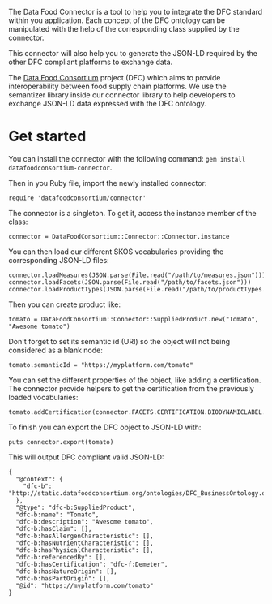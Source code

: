 The Data Food Connector is a tool to help you to integrate the DFC standard within you application. Each concept of the DFC ontology can be manipulated with the help of the corresponding class supplied by the connector.

This connector will also help you to generate the JSON-LD required by the other DFC compliant platforms to exchange data.

The [Data Food Consortium](https://datafoodconsortium.org) project (DFC) which aims to provide interoperability between food supply chain platforms. We use the semantizer library inside our connector library to help developers to exchange JSON-LD data expressed with the DFC ontology.

# Get started

You can install the connector with the following command: `gem install datafoodconsortium-connector`.

Then in you Ruby file, import the newly installed connector:
```
require 'datafoodconsortium/connector'
```

The connector is a singleton. To get it, access the instance member of the class:
```
connector = DataFoodConsortium::Connector::Connector.instance
```

You can then load our different SKOS vocabularies providing the corresponding JSON-LD files:
```
connector.loadMeasures(JSON.parse(File.read("/path/to/measures.json")))
connector.loadFacets(JSON.parse(File.read("/path/to/facets.json")))
connector.loadProductTypes(JSON.parse(File.read("/path/to/productTypes.json")))
```

Then you can create product like:
```
tomato = DataFoodConsortium::Connector::SuppliedProduct.new("Tomato", "Awesome tomato")
```

Don't forget to set its semantic id (URI) so the object will not being considered as a blank node:
```
tomato.semanticId = "https://myplatform.com/tomato"
```

You can set the different properties of the object, like adding a certification. The connector provide helpers to get the certification from the previously loaded vocabularies:
```
tomato.addCertification(connector.FACETS.CERTIFICATION.BIODYNAMICLABEL.DEMETER)
```

To finish you can export the DFC object to JSON-LD with:
```
puts connector.export(tomato)
```

This will output DFC compliant valid JSON-LD:
```
{
  "@context": {
    "dfc-b": "http://static.datafoodconsortium.org/ontologies/DFC_BusinessOntology.owl#"
  },
  "@type": "dfc-b:SuppliedProduct",
  "dfc-b:name": "Tomato",
  "dfc-b:description": "Awesome tomato",
  "dfc-b:hasClaim": [],
  "dfc-b:hasAllergenCharacteristic": [],
  "dfc-b:hasNutrientCharacteristic": [],
  "dfc-b:hasPhysicalCharacteristic": [],
  "dfc-b:referencedBy": [],
  "dfc-b:hasCertification": "dfc-f:Demeter",
  "dfc-b:hasNatureOrigin": [],
  "dfc-b:hasPartOrigin": [],
  "@id": "https://myplatform.com/tomato"
}
```